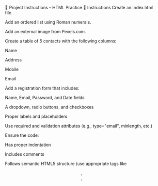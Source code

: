 📄 Project Instructions – HTML Practice
🔧 Instructions
Create an index.html file.

Add an ordered list using Roman numerals.

Add an external image from Pexels.com.

Create a table of 5 contacts with the following columns:

Name

Address

Mobile

Email

Add a registration form that includes:

Name, Email, Password, and Date fields

A dropdown, radio buttons, and checkboxes

Proper labels and placeholders

Use required and validation attributes (e.g., type="email", minlength, etc.)

Ensure the code:

Has proper indentation

Includes comments

Follows semantic HTML5 structure (use appropriate tags like <header>, <section>, <form>

